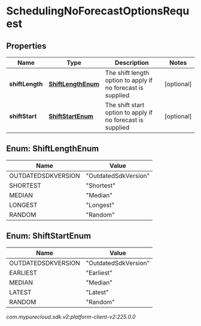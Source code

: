 # SchedulingNoForecastOptionsRequest


## Properties

| Name | Type | Description | Notes |
| ------------ | ------------- | ------------- | ------------- |
| **shiftLength** | [**ShiftLengthEnum**](#Enum--ShiftLengthEnum) | The shift length option to apply if no forecast is supplied |  [optional] |
| **shiftStart** | [**ShiftStartEnum**](#Enum--ShiftStartEnum) | The shift start option to apply if no forecast is supplied |  [optional] |


## Enum: ShiftLengthEnum

| Name | Value |
| ---- | ----- |
| OUTDATEDSDKVERSION | &quot;OutdatedSdkVersion&quot; | 
| SHORTEST | &quot;Shortest&quot; | 
| MEDIAN | &quot;Median&quot; | 
| LONGEST | &quot;Longest&quot; | 
| RANDOM | &quot;Random&quot; | 


## Enum: ShiftStartEnum

| Name | Value |
| ---- | ----- |
| OUTDATEDSDKVERSION | &quot;OutdatedSdkVersion&quot; | 
| EARLIEST | &quot;Earliest&quot; | 
| MEDIAN | &quot;Median&quot; | 
| LATEST | &quot;Latest&quot; | 
| RANDOM | &quot;Random&quot; | 




_com.mypurecloud.sdk.v2:platform-client-v2:225.0.0_
